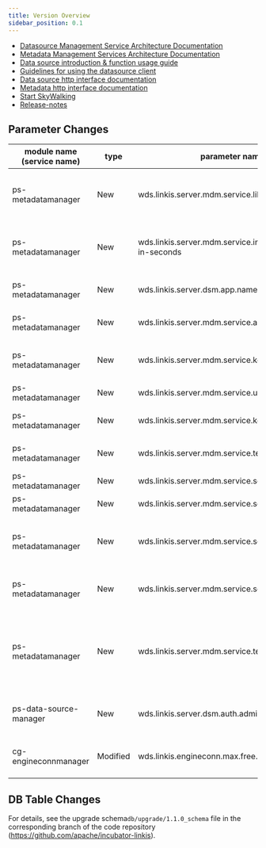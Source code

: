 ```yaml
---
title: Version Overview
sidebar_position: 0.1
---
```


- [Datasource Management Service Architecture Documentation](/architecture/public_enhancement_services/datasource_manager.md)
- [Metadata Management Services Architecture Documentation](/architecture/public_enhancement_services/metadata_manager.md)
- [Data source introduction & function usage guide](/deployment/start_metadatasource.md)
- [Guidelines for using the datasource client](/user_guide/linkis-datasource-client.md)
- [Data source http interface documentation](/api/http/data-source-manager-api.md)
- [Metadata http interface documentation](/api/http/metadatamanager-api.md)
- [Start SkyWalking](/deployment/involve_skywalking_into_linkis.md)
- [Release-notes](release-notes-1.1.0.md)

## Parameter Changes

| module name (service name) | type | parameter name | default value | description |
| ----------- | ----- | ------------------------------- | ------------------------- | ------------------------ |
|ps-metadatamanager | New | wds.linkis.server.mdm.service.lib.dir | /lib/linkis-public-enhancements/linkis-ps-metadatamanager/service | Set the relative path to load the data source jar package, will be called by reflection|
|ps-metadatamanager | New | wds.linkis.server.mdm.service.instance.expire-in-seconds | 60 | Set the expiration time for loading sub-services, after which the service will not be loaded |
|ps-metadatamanager | New | wds.linkis.server.dsm.app.name | linkis-ps-data-source-manager | Set the name of the data source information |
|ps-metadatamanager | New | wds.linkis.server.mdm.service.app.name | linkis-ps-metadatamanager | Service name for setting metadata information |
|ps-metadatamanager | New | wds.linkis.server.mdm.service.kerberos.principle | hadoop/HOST@EXAMPLE.COM | set kerberos principle for linkis-metadata hive service |
|ps-metadatamanager | New | wds.linkis.server.mdm.service.user | hadoop | Set the access user of hive service |
|ps-metadatamanager | New | wds.linkis.server.mdm.service.kerberos.krb5.path | "" | Set the kerberos krb5 path used by the hive service |
|ps-metadatamanager | New | wds.linkis.server.mdm.service.temp.location | classpath:/tmp | Set the temporary path of kafka and hive |
|ps-metadatamanager | New | wds.linkis.server.mdm.service.sql.driver | com.mysql.jdbc.Driver | Set the driver of mysql service |
|ps-metadatamanager | New | wds.linkis.server.mdm.service.sql.url | jdbc:mysql://%s:%s/%s | Set the url format of mysql service |
|ps-metadatamanager | New | wds.linkis.server.mdm.service.sql.connect.timeout | 3000 | Set the connection timeout time for mysql service to connect to mysql service |
|ps-metadatamanager | New | wds.linkis.server.mdm.service.sql.socket.timeout | 6000 | Set the socket timeout time for mysql service to open mysql service |
|ps-metadatamanager | New | wds.linkis.server.mdm.service.temp.location | /tmp/keytab | Set the local temporary storage path of the service, mainly to store the authentication files downloaded from the bml material service |
|ps-data-source-manager| New | wds.linkis.server.dsm.auth.admin | hadoop | datasourcemanager part of the interface permission authentication user |
|cg-engineconnmanager| Modified | wds.linkis.engineconn.max.free.time | 1h -> 0.5h | Maximum idle time of EngineConn changed from 1h to 0.5h |

## DB Table Changes

For details, see the upgrade schema`db/upgrade/1.1.0_schema` file in the corresponding branch of the code repository (https://github.com/apache/incubator-linkis).